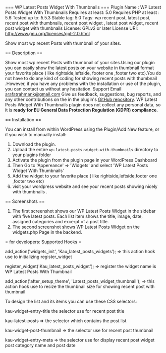 === WP Latest Posts Widget With Thumbnails ===
Plugin Name : WP Latest Posts Widget With Thumbnails
Requires at least: 5.0
Requires PHP at least : 5.6
Tested up to: 5.5.3
Stable tag: 5.0
Tags: wp recent post, latest post, recent post with thumbnails, recent post widget , latest post widget, recent post widget with thumbnails 
License: GPLv2 or later
License URI: http://www.gnu.org/licenses/gpl-2.0.html

Show most wp recent Posts with thumbnail of your sites.

== Description ==

Show most wp recent Posts with thumbnail of your sites.Using our plugin you can easily show the latest posts on your website in thumbnail format your favorite place ( like rightside,leftside,
footer one ,footer two etc).You do not have to do any kind of coding for showing recent posts with thumbnail .However, if you have any problems with the installation or use of the plugin, you can contact us without any hesitation.
Support Email arafatrahmank@gmail.com
Give us feedback, suggestions, bug reports, and any other contributions on the in
the plugin's [GitHub repository](https://github.com/arafatrahman/latest-posts-widget-with-thumbnail).
WP Latest Posts Widget With Thumbnails plugin does not collect any personal data, so it is 
**ready for EU General Data Protection Regulation (GDPR) compliance**.

== Installation ==

You can install from within WordPress using the Plugin/Add New feature, or if you wish to manually install:

1. Download the plugin.
2. Upload the entire `wp-latest-posts-widget-with-thumbnails` directory to your plugins folder
3. Activate the plugin from the plugin page in your WordPress Dashboard
4. Then Go to 'Appereance' => 'Widgets' and select 'WP Latest Posts Widget With Thumbnails'
5. Add the widget to your favorite place ( like rightside,leftside,footer one ,footer two etc)
6. visit your wordpress website and see your recent posts showing nicely with thumbnails . 

== Screenshots ==

1. The first screenshot shows our WP Latest Posts Widget  in the sidebar with five latest posts. Each list item shows the title, image, date, assigned categories and excerpt of a post title.
2. The second screenshot shows WP Latest Posts Widget on the widgets.php Page in the backend.


= for developers: Supported Hooks =

add_action('widgets_init', 'Kau_latest_posts_widgets');
=> this action hook use to initializing register_widget 

register_widget('Kau_latest_posts_widget');
=> register the widget name is WP Latest Posts With Thumbnail

add_action('after_setup_theme', 'Latest_posts_widget_thumbnail');
=> this action hook use to resize the thumbnail size for showing recent post with thumbnail

To design the list and its items you can use these CSS selectors:

kau-widget-entry-title
the selector use for recent post title

kau-latest-posts
=> the selector which contains the post list

kau-widget-post-thumbnail
=> the selector use for recent post thumbnail

kau-widget-entry-meta
=> the selector use for display recent post widget post category name and post date


